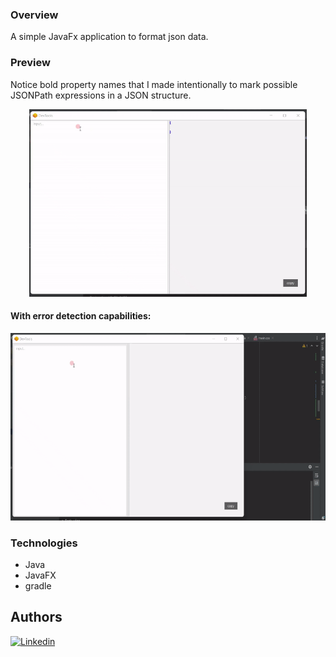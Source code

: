 ### Overview
A simple JavaFx application to format json data.

### Preview
Notice bold property names that I made intentionally to mark possible JSONPath expressions in a JSON structure.
<p style="text-align: center">
<img style="height: 300px" src="preview.gif" alt="overview"/>
</p>

#### With error detection capabilities:
<p style="text-align: center">
<img style="height: 300px" src="preview-error-handling.gif" alt="overview"/>
</p>

### Technologies
- Java
- JavaFX
- gradle


## Authors
[![Linkedin](https://img.shields.io/badge/LinkedIn-0077B5?style=for-the-badge&logo=linkedin&logoColor=white&label=Muhammad%20Ali)](https://linkedin.com/in/zatribune)
